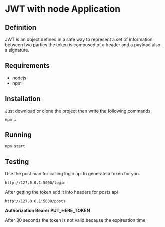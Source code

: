 # JWT with node Application
## Definition
JWT is an object defined in a safe way to represent a set of information between two parties
the token is composed of a header and a payload also a signature.
## Requirements
- nodejs
- npm
## Installation 
Just download or clone the project then write the following commands
```
npm i 
```
## Running 
```
npm start
```
## Testing
Use the post man for calling login api to generate a token for you 
```
http://127.0.0.1:5000/login 
```
After getting the token add it into headers for posts api
```
http://127.0.0.1:5000/posts 
```
**Authorization Bearer PUT_HERE_TOKEN**

After 30 seconds the token is not valid because the expireation time